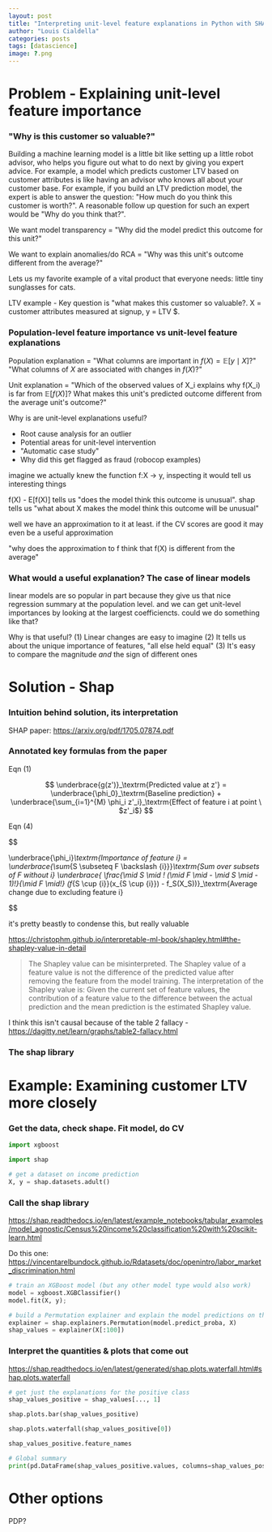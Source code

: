 ```yaml
---
layout: post
title: "Interpreting unit-level feature explanations in Python with SHAP"
author: "Louis Cialdella"
categories: posts
tags: [datascience]
image: ?.png
---
```


# Problem - Explaining unit-level feature importance

### "Why is this customer so valuable?"

Building a machine learning model is a little bit like setting up a little robot advisor, who helps you figure out what to do next by giving you expert advice. For example, a model which predicts customer LTV based on customer attributes is like having an advisor who knows all about your customer base. For example, if you build an LTV prediction model, the expert is able to answer the question: "How much do you think this customer is worth?". A reasonable follow up question for such an expert would be "Why do you think that?".

We want model transparency = "Why did the model predict this outcome for this unit?"

We want to explain anomalies/do RCA = "Why was this unit's outcome different from the average?"

Lets us my favorite example of a vital product that everyone needs: little tiny sunglasses for cats.

LTV example - Key question is "what makes this customer so valuable?. X = customer attributes measured at signup, y = LTV $.

### Population-level feature importance vs unit-level feature explanations

Population explanation = "What columns are important in $f(X) = \mathbb{E}[y \mid X]$?" "What columns of $X$ are associated with changes in $f(X)$?"

Unit explanation = "Which of the observed values of X_i explains why f(X_i) is far from $\mathbb{E}[f(X)]$? What makes this unit's predicted outcome different from the average unit's outcome?"

Why is are unit-level explanations useful?
* Root cause analysis for an outlier
* Potential areas for unit-level intervention
* "Automatic case study"
* Why did this get flagged as fraud (robocop examples)

imagine we actually knew the function f:X -> y, inspecting it would tell us interesting things 

f(X) - E[f(X)] tells us "does the model think this outcome is unusual". shap tells us "what about X makes the model think this outcome will be unusual"

well we have an approximation to it at least. if the CV scores are good it may even be a useful approximation

"why does the approximation to f think that f(X) is different from the average"

### What would a useful explanation? The case of linear models

linear models are so popular in part because they give us that nice regression summary at the population level. and we can get unit-level importances by looking at the largest coefficiencts. could we do something like that?

Why is that useful? (1) Linear changes are easy to imagine (2) It tells us about the unique importance of features, "all else held equal" (3) It's easy to compare the magnitude _and_ the sign of different ones

# Solution - Shap

### Intuition behind solution, its interpretation

SHAP paper: https://arxiv.org/pdf/1705.07874.pdf

### Annotated key formulas from the paper

Eqn (1)

$$
\underbrace{g(z')}_\textrm{Predicted value at z'} =
\underbrace{\phi_0}_\textrm{Baseline prediction} +  
\underbrace{\sum_{i=1}^{M} \phi_i z'_i}_\textrm{Effect of feature i at point \ $z'_i$} 
$$

Eqn (4) 

$$

\underbrace{\phi_i}_\textrm{Importance of feature i} =  
\underbrace{\sum_{S \subseteq F \backslash \{i\}}}_\textrm{Sum over subsets of F without i}
\underbrace{ \frac{\mid S \mid ! (\mid F \mid - \mid S \mid - 1)!}{\mid F \mid!} (f_{S \cup \{i\}}(x_{S \cup \{i\}}) - f_S(X_S))}_\textrm{Average change due to excluding feature i}

$$

it's pretty beastly to condense this, but really valuable

https://christophm.github.io/interpretable-ml-book/shapley.html#the-shapley-value-in-detail

> The Shapley value can be misinterpreted. The Shapley value of a feature value is not the difference of the predicted value after removing the feature from the model training. The interpretation of the Shapley value is: Given the current set of feature values, the contribution of a feature value to the difference between the actual prediction and the mean prediction is the estimated Shapley value.


I think this isn't causal because of the table 2 fallacy - https://dagitty.net/learn/graphs/table2-fallacy.html

### The shap library

# Example: Examining customer LTV more closely

### Get the data, check shape. Fit model, do CV

```python
import xgboost

import shap

# get a dataset on income prediction
X, y = shap.datasets.adult()
```

### Call the shap library

https://shap.readthedocs.io/en/latest/example_notebooks/tabular_examples/model_agnostic/Census%20income%20classification%20with%20scikit-learn.html

Do this one: https://vincentarelbundock.github.io/Rdatasets/doc/openintro/labor_market_discrimination.html

```python
# train an XGBoost model (but any other model type would also work)
model = xgboost.XGBClassifier()
model.fit(X, y);

# build a Permutation explainer and explain the model predictions on the given dataset
explainer = shap.explainers.Permutation(model.predict_proba, X)
shap_values = explainer(X[:100])
```

### Interpret the quantities & plots that come out

https://shap.readthedocs.io/en/latest/generated/shap.plots.waterfall.html#shap.plots.waterfall 

```python
# get just the explanations for the positive class
shap_values_positive = shap_values[..., 1]

shap.plots.bar(shap_values_positive)

shap.plots.waterfall(shap_values_positive[0])

shap_values_positive.feature_names
```

```python
# Global summary
print(pd.DataFrame(shap_values_positive.values, columns=shap_values_positive.feature_names).describe())
```

# Other options

PDP?


